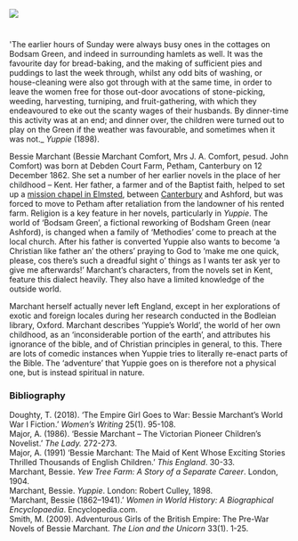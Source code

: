 <a href="https://dev.visual-essays.app"><img src="https://dev-visual-essays.netlify.app/images/ve-button.png"></a>
<param ve-config title="Bessie Marchant (1862-1941)" author="Laura Allen" layout="vtl" banner="/images/banners/19c.jpg">

<param ve-entity eid="Q1971996" aliases="Sissinghurst">

#

'The earlier hours of Sunday were always busy ones in the cottages on Bodsam Green, and indeed in surrounding hamlets as well. It was the favourite day for bread-baking, and the making of sufficient pies and puddings to last the week through, whilst any odd bits of washing, or house-cleaning were also got through with at the same time, in order to leave the women free for those out-door avocations of stone-picking, weeding, harvesting, turniping, and fruit-gathering, with which they endeavoured to eke out the scanty wages of their husbands. By dinner-time this activity was at an end; and dinner over, the children were turned out to play on the Green if the weather was favourable, and sometimes when it was not._ _Yuppie_ (1898).
<param ve-image url="https://stor.artstor.org/stor/819746fc-e928-49b6-821d-737eff8dd233" label="Debden Court Farm, Petham" attribution="By kind permission of Fiona Castle">
<param ve-image url="https://stor.artstor.org/stor/cdf378d5-b3b4-4dc5-ade6-7081899da0b4" label="Bodsham, Kent" attribution="Martin Crowther">

Bessie Marchant (Bessie Marchant Comfort, Mrs J. A. Comfort, pesud. John Comfort) was born at Debden Court Farm, Petham, Canterbury on 12 December 1862. She set a number of her earlier novels in the place of her childhood – Kent. Her father, a farmer and of the Baptist faith, helped to set up a [mission chapel in Elmsted](http://www.hastingleigh.com/hast-chapel.html), between [Canterbury](/19c/19c-canterbury) and Ashford, but was forced to move to Petham after retaliation from the landowner of his rented farm. Religion is a key feature in her novels, particularly in _Yuppie_.  The world of ‘Bodsam Green’, a fictional reworking of Bodsham Green (near Ashford), is changed when a family of ‘Methodies’ come to preach at the local church. After his father is converted Yuppie also wants to become ‘a Christian like father an’ the others’ praying to God to ‘make me one quick, please, cos there’s such a dreadful sight o’ things as I wants ter ask yer to give me afterwards!’ Marchant’s characters, from the novels set in Kent, feature this dialect heavily. They also have a limited knowledge of the outside world. 
<param ve-image url="https://stor.artstor.org/stor/583b0092-6214-4137-985b-ac9062374c5a" label="The Timber Batts, at Bodsham" attribution="Martin Crowther">

Marchant herself actually never left England, except in her explorations of exotic and foreign locales during her research conducted in the Bodleian library, Oxford. Marchant describes ‘Yuppie’s World’, the world of her own childhood, as an ‘inconsiderable portion of the earth’, and attributes his ignorance of the bible, and of Christian principles in general, to this. There are lots of comedic instances when Yuppie tries to literally re-enact parts of the Bible.  The ‘adventure’ that Yuppie goes on is therefore not a physical one, but is instead spiritual in nature.
<param ve-image url="https://stor.artstor.org/stor/84593176-a81c-44bd-be33-1b4167714405" label="Bessie Marchant" attribution="International Centre for Victorian Women Writers">

### Bibliography

Doughty, T. (2018). ‘The Empire Girl Goes to War: Bessie Marchant’s World War I Fiction.’ _Women’s Writing_ 25(1). 95-108.   
Major, A. (1986). ‘Bessie Marchant – The Victorian Pioneer Children’s Novelist.’ _The Lady._ 272-273.   
Major, A. (1991) ‘Bessie Marchant: The Maid of Kent Whose Exciting Stories Thrilled Thousands of English Children.’ _This England_. 30-33.   
Marchant, Bessie. _Yew Tree Farm: A Story of a Separate Career_. London, 1904.   
Marchant, Bessie. _Yuppie_. London: Robert Culley, 1898.   
‘Marchant, Bessie (1862–1941).’ _Women in World History: A Biographical Encyclopaedia_. Encyclopedia.com.   
Smith, M. (2009). Adventurous Girls of the British Empire: The Pre-War Novels of Bessie Marchant. _The Lion and the Unicorn_ 33(1). 1-25.   
<param ve-image url="https://stor.artstor.org/stor/b257f31e-8685-4abc-8585-4393b1c4fd9f" label="Debden Court Farm" attribution="By kind permission of Fiona Castle">
